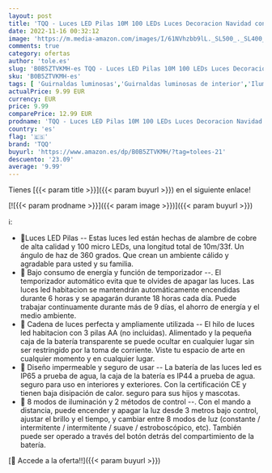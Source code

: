 ```yaml
---
layout: post
title: 'TQQ - Luces LED Pilas 10M 100 LEDs Luces Decoracion Navidad con Temporizador  8 Modos  Impermeable IP65 Luces LED para Decoración Habitacion Bodas Fiesta de Navidad'
date: 2022-11-16 00:32:12
image: 'https://m.media-amazon.com/images/I/61NVhzbb9lL._SL500_._SL400_.jpg'
comments: true
category: ofertas
author: 'tole.es'
slug: 'B0B5ZTVKMH-es TQQ - Luces LED Pilas 10M 100 LEDs Luces Decoracion...'
sku: 'B0B5ZTVKMH-es'
tags: [ 'Guirnaldas luminosas','Guirnaldas luminosas de interior','Iluminación','navidad','tqq','🇪🇸', ]
actualPrice: 9.99 EUR
currency: EUR
price: 9.99
comparePrice: 12.99 EUR
prodname: 'TQQ - Luces LED Pilas 10M 100 LEDs Luces Decoracion Navidad con Temporizador  8 Modos  Impermeable IP65 Luces LED para Decoración Habitacion Bodas Fiesta de Navidad'
country: 'es'
flag: '🇪🇸'
brand: 'TQQ'
buyurl: 'https://www.amazon.es/dp/B0B5ZTVKMH/?tag=tolees-21'
descuento: '23.09'
average: '9.99'
---
```


Tienes [{{< param title >}}]({{< param buyurl >}}) en el siguiente enlace!

[![{{< param prodname >}}]({{< param image >}})]({{< param buyurl >}})

ℹ️:

- 💫Luces LED Pilas -- Estas luces led están hechas de alambre de cobre de alta calidad y 100 micro LEDs, una longitud total de 10m/33f. Un ángulo de haz de 360 grados. Que crean un ambiente cálido y agradable para usted y su familia.
- 💫 Bajo consumo de energía y función de temporizador --. El temporizador automático evita que te olvides de apagar las luces. Las luces led habitacion se mantendrán automáticamente encendidas durante 6 horas y se apagarán durante 18 horas cada día. Puede trabajar continuamente durante más de 9 días, el ahorro de energía y el medio ambiente.
- 💫 Cadena de luces perfecta y ampliamente utilizada -- El hilo de luces led habitacion con 3 pilas AA (no incluidas). Alimentado y la pequeña caja de la batería transparente se puede ocultar en cualquier lugar sin ser restringido por la toma de corriente. Viste tu espacio de arte en cualquier momento y en cualquier lugar.
- 💫 Diseño impermeable y seguro de usar -- La batería de las luces led es IP65 a prueba de agua, la caja de la batería es IP44 a prueba de agua. seguro para uso en interiores y exteriores. Con la certificación CE y tienen baja disipación de calor. seguro para sus hijos y mascotas.
- 💫 8 modos de iluminación y 2 métodos de control --. Con el mando a distancia, puede encender y apagar la luz desde 3 metros bajo control, ajustar el brillo y el tiempo, y cambiar entre 8 modos de luz (constante / intermitente / intermitente / suave / estroboscópico, etc). También puede ser operado a través del botón detrás del compartimiento de la batería.

[🛒 Accede a la oferta!!]({{< param buyurl >}})
